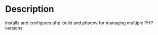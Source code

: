 Description
===========

Installs and configures php-build and phpenv for managing multiple PHP
versions.

